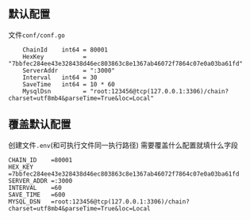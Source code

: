 ## 默认配置

文件`conf/conf.go`
```
	ChainId    int64 = 80001
	HexKey           = "7bbfec284ee43e328438d46ec803863c8e1367ab46072f7864c07e0a03ba61fd"
	ServerAddr       = ":3000"
	Interval   int64 = 30
	SaveTime   int64 = 10 * 60
	MysqlDsn         = "root:123456@tcp(127.0.0.1:3306)/chain?charset=utf8mb4&parseTime=True&loc=Local"
```

## 覆盖默认配置

创建文件`.env`(和可执行文件同一执行路径)
需要覆盖什么配置就填什么字段

```
CHAIN_ID    =80001
HEX_KEY     =7bbfec284ee43e328438d46ec803863c8e1367ab46072f7864c07e0a03ba61fd
SERVER_ADDR =:3000
INTERVAL    =60
SAVE_TIME   =600
MYSQL_DSN   =root:123456@tcp(127.0.0.1:3306)/chain?charset=utf8mb4&parseTime=True&loc=Local
```
